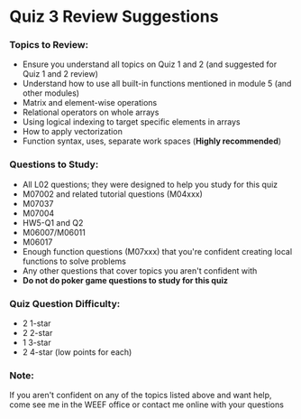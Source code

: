 # Quiz 3 Review Suggestions


### Topics to Review:
- Ensure you understand all topics on Quiz 1 and 2 (and suggested for Quiz 1 and 2 review)
- Understand how to use all built-in functions mentioned in module 5 (and other modules)
- Matrix and element-wise operations
- Relational operators on whole arrays
- Using logical indexing to target specific elements in arrays
- How to apply vectorization
- Function syntax, uses, separate work spaces (**Highly recommended**)



### Questions to Study:
- All L02 questions; they were designed to help you study for this quiz
- M07002 and related tutorial questions (M04xxx)
- M07037
- M07004
- HW5-Q1 and Q2
- M06007/M06011
- M06017
- Enough function questions (M07xxx) that you're confident creating local functions to solve problems
- Any other questions that cover topics you aren't confident with
- **Do not do poker game questions to study for this quiz**

### Quiz Question Difficulty:
- 2 1-star
- 2 2-star
- 1 3-star
- 2 4-star (low points for each)

### Note:
If you aren't confident on any of the topics listed above and want help, come see me in the WEEF office or contact me online with your questions
